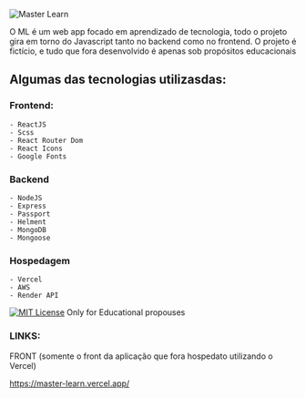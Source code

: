 ![Master Learn](https://github.com/wal-wizard/Master-Learn/assets/82295321/bfa4481f-2f53-49e1-9673-f45d0ba55ecd)


O ML é um web app focado em aprendizado de tecnologia, todo o projeto gira em torno do Javascript tanto no backend como no frontend. 
O projeto é fictício, e tudo que fora desenvolvido é apenas sob propósitos educacionais

## Algumas das tecnologias utilizasdas:

### Frontend:  
    - ReactJS
    - Scss
    - React Router Dom
    - React Icons 
    - Google Fonts
### Backend 
    - NodeJS
    - Express
    - Passport 
    - Helment 
    - MongoDB
    - Mongoose

### Hospedagem
    - Vercel
    - AWS
    - Render API
    

[![MIT License](https://img.shields.io/badge/License-MIT-green.svg)](https://choosealicense.com/licenses/mit/)
Only for Educational propouses


### LINKS:

FRONT (somente o front da aplicação que fora hospedato utilizando o Vercel)

https://master-learn.vercel.app/


